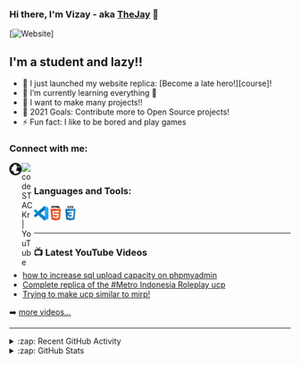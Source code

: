 ### Hi there, I'm Vizay - aka [TheJay][website] 👋 

[![Website](https://i.pinimg.com/originals/ce/b4/27/ceb4275f862647cb6a52f13dabd2f3cf.gif)]

## I'm a student and lazy!!

- 🔭 I just launched my website replica: [Become a late hero!][course]!
- 🌱 I’m currently learning everything 🤣
- 👯 I want to make many projects!!
- 🥅 2021 Goals: Contribute more to Open Source projects!
- ⚡ Fun fact: I like to be bored and play games

### Connect with me:

<img align="left" alt="codeSTACKr.com" width="22px" src="https://raw.githubusercontent.com/iconic/open-iconic/master/svg/globe.svg" />
<img align="left" alt="codeSTACKr | YouTube" width="22px" src="https://cdn.jsdelivr.net/npm/simple-icons@v3/icons/youtube.svg" />
<br />

### Languages and Tools:

<img align="left" alt="Visual Studio Code" width="26px" src="https://raw.githubusercontent.com/github/explore/80688e429a7d4ef2fca1e82350fe8e3517d3494d/topics/visual-studio-code/visual-studio-code.png" />
<img align="left" alt="HTML5" width="26px" src="https://raw.githubusercontent.com/github/explore/80688e429a7d4ef2fca1e82350fe8e3517d3494d/topics/html/html.png" />
<img align="left" alt="CSS3" width="26px" src="https://raw.githubusercontent.com/github/explore/80688e429a7d4ef2fca1e82350fe8e3517d3494d/topics/css/css.png" />

<br />
<br />

---

### 📺 Latest YouTube Videos

<!-- YOUTUBE:START -->
- [how to increase sql upload capacity on phpmyadmin](https://youtu.be/G24q1PLIca8)
- [Complete replica of the #Metro Indonesia Roleplay ucp](https://www.youtube.com/watch?v=9hybTn4WVzA)
- [Trying to make ucp similar to mirp!](https://www.youtube.com/watch?v=JENei5X1vzs)
<!-- YOUTUBE:END -->

➡️ [more videos...](https://www.youtube.com/channel/UCXNVbs28C_sqm1HOrUhjIxA/videos)

---

<details>
  <summary>:zap: Recent GitHub Activity</summary>
  
<!--START_SECTION:activity-->
1. 🗣 UCP-Web (https://github.com/Yazrc/UCP-web)
2. ❗️ Ephorize replica [#wait a minute, love] (https://github.com/The-Jay201/replika-Ephorize-beta)
<!--END_SECTION:activity-->

</details>

<details>
  <summary>:zap: GitHub Stats</summary>

  [![Website](https://giffiles.alphacoders.com/121/12161.gif)]

</details>

[website]: https://localhost.com
[youtube]: https://www.youtube.com/channel/UCXNVbs28C_sqm1HOrUhjIxA/videos
